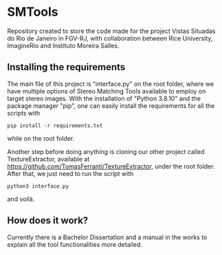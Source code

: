 # SMTools

Repository created to store the code made for the project Vistas Situadas do Rio de Janeiro in FGV-RJ, with collaboration between Rice University, ImagineRio and Instituto Moreira Salles.

## Installing the requirements

The main file of this project is "interface.py" on the root folder, where we have multiple options of Stereo Matching Tools available to employ on target stereo images. With the installation of "Python 3.8.10" and the package manager "pip", one can easily install the requirements for all the scripts with

    pip install -r requirements.txt

while on the root folder. 

Another step before doing anything is cloning our other project called TextureExtractor, available at https://github.com/TomasFerranti/TextureExtractor, under the root folder. After that, we just need to run the script with

    python3 interface.py

and voilà.

## How does it work?

Currently there is a Bachelor Dissertation and a manual in the works to explain all the tool functionalities more detailed.
